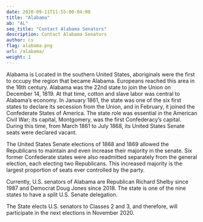 ```yaml
---
date: 2020-09-11T11:55:00-04:00
title: "Alabama"
ab: "AL"
seo_title: "Contact Alabama Senators"
description: Contact Alabama Senators
author: cs
flag: alabama.png
url: /alabama/
weight: 1
---
```


Alabama is Located in the southern United States, aboriginals were the first to occupy the region that became Alabama. Europeans reached this area in the 16th century. Alabama was the 22nd state to join the Union on December 14, 1819. At that time, cotton and slave labor was central to Alabama’s economy. In January 1861, the state was one of the six first states to declare its secession from the Union, and in February, it joined the Confederate States of America. The state role was essential in the American Civil War; its capital, Montgomery, was the first Confederacy’s capital. During this time, from March 1861 to July 1868, its United States Senate seats were declared vacant.

The United States Senate elections of 1868 and 1869 allowed the Republicans to maintain and even increase their majority in the senate. Six former Confederate states were also readmitted separately from the general election, each electing two Republicans. This increased majority is the largest proportion of seats ever controlled by the party.

Currently, U.S. senators of Alabama are Republican Richard Shelby since 1987 and Democrat Doug Jones since 2018. The state is one of the nine states to have a split U.S. Senate delegation.

The State elects U.S. senators to Classes 2 and 3, and therefore, will participate in the next elections in November 2020.